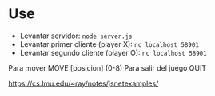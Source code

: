 # Use

- Levantar servidor: ```node server.js```
- Levantar primer cliente (player X): ```nc localhost 58901```
- Levantar segundo cliente (player O): ```nc localhost 58901```

Para mover MOVE [posicion] (0-8)
Para salir del juego QUIT

https://cs.lmu.edu/~ray/notes/jsnetexamples/